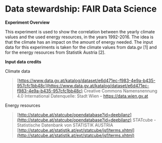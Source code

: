 
# Data stewardship: FAIR Data Science

**Experiment Overview**

This experiment is used to show the correlation between the yearly climate values and the used energy resources, in the years 1992-2016. The idea is that the climate has an impact on the amount of energy needed. The input data for this experiments is taken for the climate values from data.gv [1] and for the energy resources from Statistik Austria [2].

**Input data credits**

Climate data
> [https://www.data.gv.at/katalog/dataset/e6d471ec-f983-4e9a-b435-957cfc1bb48c](https://www.data.gv.at/katalog/dataset/e6d471ec-f983-4e9a-b435-957cfc1bb48c)
> Creative Commons Namensnennung 4.0 International
> Datenquelle: Stadt Wien – https://data.wien.gv.at

Energy resources

> [http://statcube.at/statcube/opendatabase?id=deebilanz](http://statcube.at/statcube/opendatabase?id=deebilanz)
> STATcube - Statistische Datenbank von STATISTIK AUSTRIA
> [http://statcube.at/statistik.at/ext/statcube/jsf/terms.xhtml](http://statcube.at/statistik.at/ext/statcube/jsf/terms.xhtml)
